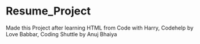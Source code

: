 # Resume_Project
Made this Project after learning HTML from Code with Harry, Codehelp by Love Babbar, Coding Shuttle by Anuj Bhaiya
